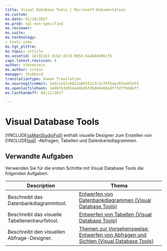 ```yaml
---
title: Visual Database Tools | Microsoft-Dokumentation
ms.custom: 
ms.date: 01/19/2017
ms.prod: sql-non-specified
ms.reviewer: 
ms.suite: 
ms.technology:
- tools-ssms
ms.tgt_pltfrm: 
ms.topic: article
ms.assetid: 1b1921b1-dcb2-47cd-985e-5a264de0bcf5
caps.latest.revision: 4
author: stevestein
ms.author: sstein
manager: jhubbard
translationtype: Human Translation
ms.sourcegitcommit: 2edcce51c6822a89151c3c3c76fbaacb5edd54f4
ms.openlocfilehash: 1e0bfb3e554ad4bdbfd5dd4e6b4df7fd7f0ddeff
ms.lasthandoff: 04/11/2017

---
```

# <a name="visual-database-tools"></a>Visual Database Tools
[!INCLUDE[ssManStudioFull](../../includes/ssmanstudiofull_md.md)] enthält visuelle Designer zum Erstellen von [!INCLUDE[tsql](../../includes/tsql_md.md)] -Abfragen, Tabellen und Datenbankdiagrammen.  
  
## <a name="related-tasks"></a>Verwandte Aufgaben  
Verwenden Sie für die ersten Schritte mit Visual Database Tools die folgenden Aufgaben:  
  
|**Description**|**Thema**|  
|-------------------|-------------|  
|Beschreibt das Datenbankdiagrammtool.|[Entwerfen von Datenbankdiagrammen (Visual Database Tools)](../../ssms/visual-db-tools/design-database-diagrams-visual-database-tools.md)|  
|Beschreibt das visuelle Tabellenentwurfstool.|[Entwerfen von Tabellen (Visual Database Tools)](../../ssms/visual-db-tools/design-tables-visual-database-tools.md)|  
|Beschreibt den visuellen Abfrage-Designer.|[Themen zur Vorgehensweise: Entwerfen von Abfragen und Sichten (Visual Database Tools)](../../ssms/visual-db-tools/design-queries-and-views-how-to-topics-visual-database-tools.md)|  
  

